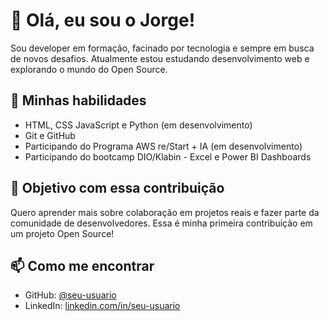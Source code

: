 # 👋 Olá, eu sou o Jorge!

Sou developer em formação, facinado por tecnologia e sempre em busca de novos desafios. Atualmente estou estudando desenvolvimento web e explorando o mundo do Open Source.

## 🚀 Minhas habilidades
- HTML, CSS JavaScript e Python (em desenvolvimento)
- Git e GitHub
- Participando do Programa AWS re/Start + IA (em desenvolvimento)
- Participando do bootcamp DIO/Klabin - Excel e Power BI Dashboards

## 🎯 Objetivo com essa contribuição
Quero aprender mais sobre colaboração em projetos reais e fazer parte da comunidade de desenvolvedores. Essa é minha primeira contribuição em um projeto Open Source!

## 📫 Como me encontrar
- GitHub: [@seu-usuario](https://github.com/jorlaz)
- LinkedIn: [linkedin.com/in/seu-usuario](https://www.linkedin.com/in/jorge-lima-3a5664385/)
